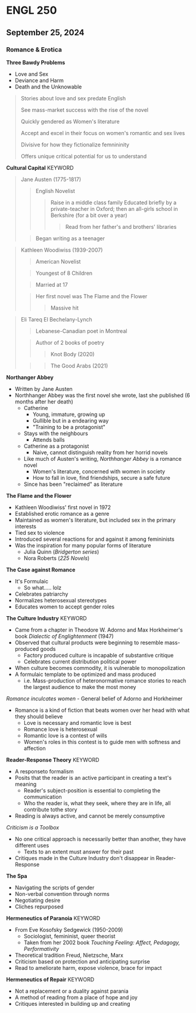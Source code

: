 # ENGL 250

## September 25, 2024

### Romance & Erotica

**Three Bawdy Problems**

- Love and Sex
- Deviance and Harm
- Death and the Unknowable

> Stories about love and sex predate English
>
> See mass-market success with the rise of the novel
>
> Quickly gendered as Women's literature
>
> Accept and excel in their focus on women's romantic and sex lives
>
> Divisive for how they fictionalize femnininity
>
> Offers unique critical potential for us to understand

**Cultural Capital** KEYWORD

> Jane Austen (1775-1817)
>> English Novelist
>>> Raise in a middle class family
>>> Educated briefly by a private-teacher in Oxford; then an all-girls school in Berkshire (for a bit over a year)
>>>> Read from her father's and brothers' libraries
>
>> Began writing as a teenager

> Kathleen Woodiwiss (1939-2007)
>> American Novelist
>
>> Youngest of 8 Children
>
>> Married at 17
>
>> Her first novel was The Flame and the Flower
>>> Massive hit

> Eli Tareq El Bechelany-Lynch
>> Lebanese-Canadian poet in Montreal
>
>> Author of 2 books of poetry
>>> Knot Body (2020)
>
>>> The Good Arabs (2021)


**Northanger Abbey**

- Written by Jane Austen
- Northhanger Abbey was the first novel she wrote, last she published (6 months after her death)
    - Catherine
        - Young, immature, growing up
        - Gullible but in a endearing way
        - "Training to be a protagonist"
    - Stays with the neighbours
        - Attends balls
    - Catherine as a protagonist
        - Naive, cannot distinguish reality from her horrid novels
    - Like much of Austen's writing, *Northhanger Abbey* is a romance novel
        - Women's literature, concerned with women in society
        - How to fall in love, find friendships, secure a safe future
    - Since has been "reclaimed" as literature

**The Flame and the Flower**

- Kathleen Woodiwiss' first novel in 1972
- Established erotic romance as a genre
- Maintained as women's literature, but included sex in the primary interests
- Tied sex to violence
- Introduced several reactions for and against it among femininists
- Was the inspiration for many popular forms of literature
    - Julia Quinn (*Bridgerton series*)
    - Nora Roberts (*225 Novels*)

**The Case against Romance**

- It's Formulaic
    - So what..... lolz
- Celebrates patriarchy
- Normalizes heterosexual stereotypes
- Educates women to accept gender roles

**The Culture Industry** KEYWORD

- Came from a chapter in Theodore W. Adorno and Max Horkheimer's book *Dialectic of Englightenment* (1947)
- Observed that cultural products were beginning to resemble mass-produced goods
    - Factory produced culture is incapable of substantive critique
    - Celebrates current distribution political power
- When culture becomes commodity, it is vulnerable to monopolization
- A formulaic template to be optimized and mass produced
    - i.e. Mass-production of heteronormative romance stories to reach the largest audience to make the most money

*Romance inculcates women* - General belief of Adorno and Horkheimer

- Romance is a kind of fiction that beats women over her head with what they should believe
    - Love is necessary and romantic love is best
    - Romance love is heterosexual
    - Romantic love is a contest of wills
    - Women's roles in this contest is to guide men with softness and affection

**Reader-Response Theory** KEYWORD

- A responseto formalism
- Posits that the reader is an active participant in creating a text's meaning
    - Reader's subject-position is essential to completing the communication
    - Who the reader is, what they seek, where they are in life, all contribute tothe story
- Reading is always active, and cannot be merely consumptive

*Criticism is a Toolbox*

- No one critical approach is necessarily better than another, they have different uses
    - Texts to an extent must answer for their past
- Critiques made in the Culture Industry don't disappear in Reader-Response

**The Spa**

- Navigating the scripts of gender
- Non-verbal convention through norms
- Negotiating desire
- Cliches repurposed

**Hermeneutics of Paranoia** KEYWORD

- From Eve Kosofsky Sedgewick (1950-2009)
    - Sociologist, femininist, queer theorist
    - Taken from her 2002 book *Touching Feeling: Affect, Pedagogy, Performativity*
- Theoretical tradition Freud, Nietzsche, Marx
- Criticism based on protection and anticipating surprise
- Read to ameliorate harm, expose violence, brace for impact

**Hermeneutics of Repair** KEYWORD

- Not a replacement or a duality against parania
- A method of reading from a place of hope and joy
- Critiques interested in building up and creating


